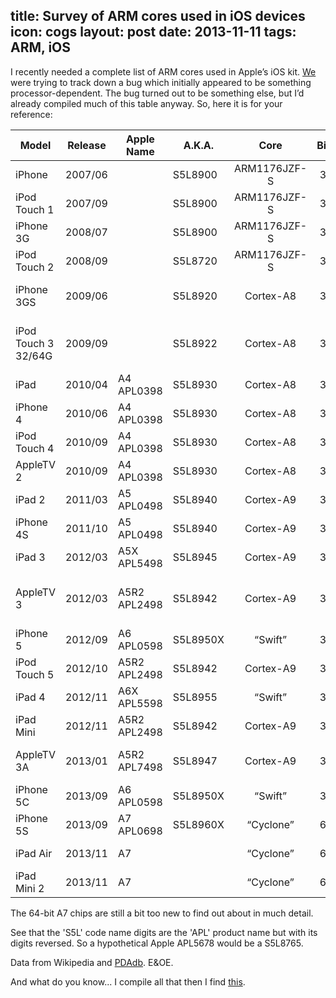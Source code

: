 title: Survey of ARM cores used in iOS devices
icon: cogs
layout: post
date: 2013-11-11
tags: ARM, iOS
----

I recently needed a complete list of ARM cores used in Apple’s iOS kit. [We](http://www.metaforic.com/) were trying to track down a bug which initially appeared to be something processor-dependent. The bug turned out to be something else, but I’d already compiled much of this table anyway. So, here it is for your reference:

Model               | Release | Apple Name   | A.K.A.   | Core         | Bits | Cores | Arch | Notes
------------------- |:-------:| ------------ | -------- |:------------:|:----:|:-----:|:----:| -----
iPhone              | 2007/06 |              | S5L8900  | ARM1176JZF-S | 32   | 1     | v6   |
iPod Touch 1        | 2007/09 |              | S5L8900  | ARM1176JZF-S | 32   | 1     | v6   |
iPhone 3G           | 2008/07 |              | S5L8900  | ARM1176JZF-S | 32   | 1     | v6   |
iPod Touch 2        | 2008/09 |              | S5L8720  | ARM1176JZF-S | 32   | 1     | v6   |
iPhone 3GS          | 2009/06 |              | S5L8920  | Cortex-A8    | 32   | 1     | v7   | Samsung Hummingbird [1]
iPod Touch 3 32/64G | 2009/09 |              | S5L8922  | Cortex-A8    | 32   | 1     | v7   | iPod Touch 3 8G is 2nd gen hardware
iPad                | 2010/04 | A4 APL0398   | S5L8930  | Cortex-A8    | 32   | 1     | v7   |
iPhone 4            | 2010/06 | A4 APL0398   | S5L8930  | Cortex-A8    | 32   | 1     | v7   |
iPod Touch 4        | 2010/09 | A4 APL0398   | S5L8930  | Cortex-A8    | 32   | 1     | v7   |
AppleTV 2           | 2010/09 | A4 APL0398   | S5L8930  | Cortex-A8    | 32   | 1     | v7   |
iPad 2              | 2011/03 | A5 APL0498   | S5L8940  | Cortex-A9    | 32   | 2     | v7   |
iPhone 4S           | 2011/10 | A5 APL0498   | S5L8940  | Cortex-A9    | 32   | 2     | v7   |
iPad 3              | 2012/03 | A5X APL5498  | S5L8945  | Cortex-A9    | 32   | 2     | v7   |
AppleTV 3           | 2012/03 | A5R2 APL2498 | S5L8942  | Cortex-A9    | 32   | 2     | v7   | Has two cores but one is disabled! [2]
iPhone 5            | 2012/09 | A6 APL0598   | S5L8950X | “Swift”      | 32   | 2     | v7S  | Custom design
iPod Touch 5        | 2012/10 | A5R2 APL2498 | S5L8942  | Cortex-A9    | 32   | 2     | v7   |
iPad 4              | 2012/11 | A6X APL5598  | S5L8955  | “Swift”      | 32   | 2     | v7S  | Custom design
iPad Mini           | 2012/11 | A5R2 APL2498 | S5L8942  | Cortex-A9    | 32   | 2     | v7   |
AppleTV 3A          | 2013/01 | A5R2 APL7498 | S5L8947  | Cortex-A9    | 32   | 1     | v7   | A 'proper' single core design
iPhone 5C           | 2013/09 | A6 APL0598   | S5L8950X | “Swift”      | 32   | 2     | v7S  | Custom design
iPhone 5S           | 2013/09 | A7 APL0698   | S5L8960X | “Cyclone”    | 64   | 2     | v8   | Custom design
iPad Air            | 2013/11 | A7           |          | “Cyclone”    | 64   | 2     | v8   | Custom design
iPad Mini 2         | 2013/11 | A7           |          | “Cyclone”    | 64   | 2     | v8   | Custom design

The 64-bit A7 chips are still a bit too new to find out about in much detail.

See that the 'S5L' code name digits are the 'APL' product name but with its digits reversed. So a hypothetical Apple APL5678 would be a S5L8765.

Data from Wikipedia and [PDAdb](http://pdadb.net/). E&OE.

[1]: http://en.wikipedia.org/wiki/Exynos
[2]: http://appleinsider.com/articles/12/04/11/apple_tv_single_core_a5_actually_has_two_cores_one_is_off

And what do you know... I compile all that then I find [this](http://labs.torques.jp/wp-content/uploads/2012/09/iOSDevices_CPU.pdf).

